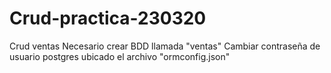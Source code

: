 # Crud-practica-230320
Crud ventas
Necesario crear BDD llamada "ventas"
Cambiar contraseña de usuario postgres ubicado el archivo "ormconfig.json"
